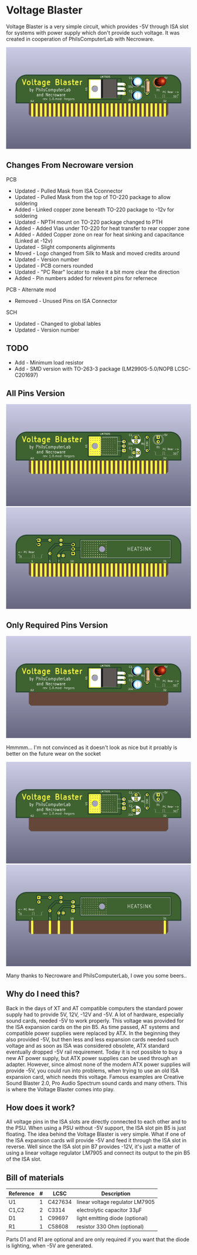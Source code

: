 # Voltage Blaster

Voltage Blaster is a very simple circuit, which provides -5V through ISA slot
for systems with power supply which don't provide such voltage. It was created
in cooperation of PhilsComputerLab with Necroware.

![voltage-blaster-pcb](voltage-blaster-pcb.png)

## Changes From Necroware version

PCB
* Updated - Pulled Mask from ISA Cconnector
* Updated - Pulled Mask from the top of TO-220 package to allow soldering
* Added - Linked copper zone beneath TO-220 package to -12v for soldering 
* Updated - NPTH mount on TO-220 package changed to PTH
* Added - Added Vias under TO-220 for heat transfer to rear copper zone
* Added - Added Copper zone on rear for heat sinking and capacitance (Linked at -12v)
* Updated - Slight components aliginments
* Moved - Logo changed from Silk to Mask and moved credits around
* Updated - Version number
* Updated - PCB corners rounded
* Updated - "PC Rear" locator to make it a bit more clear the direction
* Added - Pin numbers added for relevent pins for refernece

PCB - Alternate mod
* Removed - Unused Pins on ISA Connector 

SCH
* Updated - Changed to global lables
* Updated - Version number

## TODO
* Add - Minimum load resistor
* Add - SMD version with TO-263-3 package (LM2990S-5.0/NOPB LCSC-C201697)

## All Pins Version

![voltage-blaster-pcb](voltage-blaster-pcb-front.png)
![voltage-blaster-pcb](voltage-blaster-pcb-back.png)

## Only Required Pins Version
![voltage-blaster-pcb-nopin](images/voltage-blaster-nopins.png)

Hmmmm... I'm not convinced as it doesn't look as nice but it proably is better on the future wear on the socket

![voltage-blaster-pcb-nopin](images/voltage-blaster-nopins-front.png)
![voltage-blaster-pcb-nopin](images/voltage-blaster-nopins-back.png)

Many thanks to Necroware and PhilsComputerLab, I owe you some beers..

## Why do I need this?

Back in the days of XT and AT compatible computers the standard power supply had
to provide 5V, 12V, -12V and -5V. A lot of hardware, especially sound cards,
needed -5V to work properly. This voltage was provided for the ISA expansion
cards on the pin B5. As time passed, AT systems and compatible power supplies
were replaced by ATX. In the beginning they also provided -5V, but then less and
less expansion cards needed such voltage and as soon as ISA was considered 
obsolete, ATX standard eventually dropped -5V rail requirement. Today it is not
possible to buy a new AT power supply, but ATX power supplies can be used
through an adapter. However, since almost none of the modern ATX power supplies
will provide -5V, you could run into problems, when trying to use an old ISA
expansion card, which needs this voltage. Famous examples are Creative Sound
Blaster 2.0, Pro Audio Spectrum sound cards and many others. This is where the
Voltage Blaster comes into play.

## How does it work?

All voltage pins in the ISA slots are directly connected to each other and to
the PSU. When using a PSU without -5V support, the ISA slot pin B5 is just
floating. The idea behind the Voltage Blaster is very simple. What if one of the
ISA expansion cards will provide -5V and feed it through the ISA slot in
reverse. Well since the ISA slot pin B7 provides -12V, it's just a matter of
using a linear voltage regulator LM7905 and connect its output to the pin B5 of
the ISA slot.

## Bill of materials

Reference  |#  |LCSC   |Description
-----------|---|-------|-------------------------------------
U1         | 1 |C427634| linear voltage regulator LM7905
C1,C2      | 2 |C3314  | electrolytic capacitor 33µF
D1         | 1 |C99697 | light emitting diode (optional)
R1         | 1 |C58608 | resistor 330 Ohm (optional)

Parts D1 and R1 are optional and are only required if you want that the diode is
lighting, when -5V are generated.

